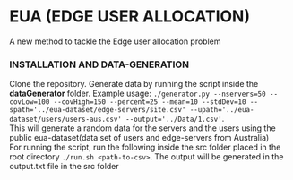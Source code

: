 # EUA (EDGE USER ALLOCATION)
A new method to tackle the Edge user allocation problem
### INSTALLATION AND DATA-GENERATION
Clone the repository. Generate data by running the script inside the **dataGenerator** folder. Example usage: `./generator.py --nservers=50 --covLow=100 --covHigh=150 --percent=25 --mean=10 --stdDev=10 --spath='../eua-dataset/edge-servers/site.csv' --upath='../eua-dataset/users/users-aus.csv' --output='../Data/1.csv'`.   
This will generate a random data for the servers and the users using the public eua-dataset(data set of users and edge-servers from Australia)  
For running the script, run the following inside the src folder placed in the root directory `./run.sh <path-to-csv>`. The output will be generated in the output.txt file in the src folder 

 